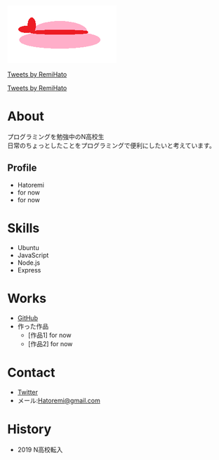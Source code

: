 ![誰かの帽子](rscap.png)

<a class="twitter-timeline" data-width="400" data-height="600" href="https://twitter.com/RemiHato?ref_src=twsrc%5Etfw">Tweets by RemiHato</a> <script async src="https://platform.twitter.com/widgets.js" charset="utf-8"></script>

<a class="twitter-timeline" data-width="400" data-height="600" href="https://twitter.com/RemiHato?ref_src=twsrc%5Etfw">Tweets by RemiHato</a> <script async src="https://platform.twitter.com/widgets.js" charset="utf-8"></script>

# About
プログラミングを勉強中のN高校生<br>
日常のちょっとしたことをプログラミングで便利にしたいと考えています。

## Profile
- Hatoremi
- for now
- for now

# Skills
- Ubuntu
- JavaScript
- Node.js
- Express

# Works
- [GitHub](https://github.com/Hatoremi)
- 作った作品
  - [作品1] for now
  - [作品2] for now

# Contact
- [Twitter](https://twitter.com/RemiHato)
- メール:Hatoremi@gmail.com

# History
- 2019 N高校転入
